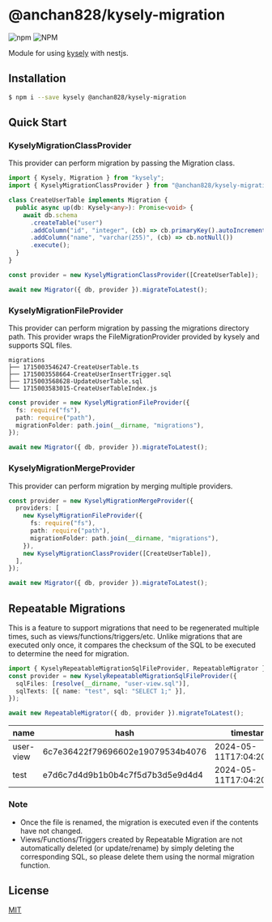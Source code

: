 # @anchan828/kysely-migration

![npm](https://img.shields.io/npm/v/@anchan828/kysely-migration.svg)
![NPM](https://img.shields.io/npm/l/@anchan828/kysely-migration.svg)

Module for using [kysely](https://www.npmjs.com/package/kysely) with nestjs.

## Installation

```bash
$ npm i --save kysely @anchan828/kysely-migration
```

## Quick Start

### KyselyMigrationClassProvider

This provider can perform migration by passing the Migration class.

```ts
import { Kysely, Migration } from "kysely";
import { KyselyMigrationClassProvider } from "@anchan828/kysely-migration";

class CreateUserTable implements Migration {
  public async up(db: Kysely<any>): Promise<void> {
    await db.schema
      .createTable("user")
      .addColumn("id", "integer", (cb) => cb.primaryKey().autoIncrement().notNull())
      .addColumn("name", "varchar(255)", (cb) => cb.notNull())
      .execute();
  }
}

const provider = new KyselyMigrationClassProvider([CreateUserTable]);

await new Migrator({ db, provider }).migrateToLatest();
```

### KyselyMigrationFileProvider

This provider can perform migration by passing the migrations directory path. This provider wraps the FileMigrationProvider provided by kysely and supports SQL files.

```shell
migrations
├── 1715003546247-CreateUserTable.ts
├── 1715003558664-CreateUserInsertTrigger.sql
├── 1715003568628-UpdateUserTable.sql
└── 1715003583015-CreateUserTableIndex.js
```

```ts
const provider = new KyselyMigrationFileProvider({
  fs: require("fs"),
  path: require("path"),
  migrationFolder: path.join(__dirname, "migrations"),
});

await new Migrator({ db, provider }).migrateToLatest();
```

### KyselyMigrationMergeProvider

This provider can perform migration by merging multiple providers.

```ts
const provider = new KyselyMigrationMergeProvider({
  providers: [
    new KyselyMigrationFileProvider({
      fs: require("fs"),
      path: require("path"),
      migrationFolder: path.join(__dirname, "migrations"),
    }),
    new KyselyMigrationClassProvider([CreateUserTable]),
  ],
});

await new Migrator({ db, provider }).migrateToLatest();
```

## Repeatable Migrations

This is a feature to support migrations that need to be regenerated multiple times, such as views/functions/triggers/etc. Unlike migrations that are executed only once, it compares the checksum of the SQL to be executed to determine the need for migration.

```ts
import { KyselyRepeatableMigrationSqlFileProvider, RepeatableMigrator } from "@anchan828/kysely-migration";
const provider = new KyselyRepeatableMigrationSqlFileProvider({
  sqlFiles: [resolve(__dirname, "user-view.sql")],
  sqlTexts: [{ name: "test", sql: "SELECT 1;" }],
});

await new RepeatableMigrator({ db, provider }).migrateToLatest();
```

| name      | hash                             | timestamp                |
| --------- | -------------------------------- | ------------------------ |
| user-view | 6c7e36422f79696602e19079534b4076 | 2024-05-11T17:04:20.211Z |
| test      | e7d6c7d4d9b1b0b4c7f5d7b3d5e9d4d4 | 2024-05-11T17:04:20.211Z |

### Note

- Once the file is renamed, the migration is executed even if the contents have not changed.
- Views/Functions/Triggers created by Repeatable Migration are not automatically deleted (or update/rename) by simply deleting the corresponding SQL, so please delete them using the normal migration function.

## License

[MIT](LICENSE)
